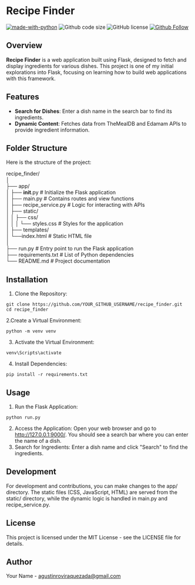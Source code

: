 # Recipe Finder

[![made-with-python](https://img.shields.io/badge/Coded%20with-Python-21496b.svg?style=for-the-badge&logo=Python)](https://www.python.org/)
![Github code size](https://img.shields.io/github/languages/code-size/agustinroviraquezada/recipefinder?style=for-the-badge&logo=Github)
![GitHub license](https://img.shields.io/github/license/agustinroviraquezada/recipefinder?style=for-the-badge&logo=Github)
[![Github Follow](https://img.shields.io/github/followers/agustinroviraquezada?style=social&label=Follow)](https://github.com/agustinroviraquezada)

## Overview

**Recipe Finder** is a web application built using Flask, designed to fetch and display ingredients for various dishes. This project is one of my initial explorations into Flask, focusing on learning how to build web applications with this framework.

## Features

- **Search for Dishes**: Enter a dish name in the search bar to find its ingredients.
- **Dynamic Content**: Fetches data from TheMealDB and Edamam APIs to provide ingredient information.

## Folder Structure

Here is the structure of the project:

recipe_finder/       
│     
├── app/     
│   ├── __init__.py         # Initialize the Flask application     
│   ├── main.py             # Contains routes and view functions     
│   ├── recipe_service.py   # Logic for interacting with APIs     
│   ├── static/     
│   │   ├── css/     
│   │   │   └── styles.css # Styles for the application     
│   ├── templates/     
│           └──index.html      # Static HTML file     
│   
├── run.py                  # Entry point to run the Flask application     
├── requirements.txt        # List of Python dependencies     
└── README.md               # Project documentation     
     

## Installation
1. Clone the Repository:
```
git clone https://github.com/YOUR_GITHUB_USERNAME/recipe_finder.git
cd recipe_finder
```
2.Create a Virtual Environment:
```
python -m venv venv
```
3. Activate the Virtual Environment:
```
venv\Scripts\activate
```

4. Install Dependencies:
```
pip install -r requirements.txt
```

## Usage
1. Run the Flask Application:
```
python run.py
```
2. Access the Application: Open your web browser and go to http://127.0.0.1:9000/. You should see a search bar where you can enter the name of a dish.
3. Search for Ingredients: Enter a dish name and click "Search" to find the ingredients.


## Development
For development and contributions, you can make changes to the app/ directory. The static files (CSS, JavaScript, HTML) are served from the static/ directory, while the dynamic logic is handled in main.py and recipe_service.py.

## License
This project is licensed under the MIT License - see the LICENSE file for details.

## Author
Your Name - agustinroviraquezada@gmail.com

